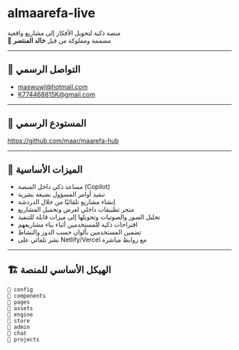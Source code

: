 # almaarefa-live

منصة ذكية لتحويل الأفكار إلى مشاريع واقعية  
📌 مصممة ومملوكة من قبل **خالد المنتصر**

---

## 📧 التواصل الرسمي
- maswuwl@hotmail.com  
- K774468815K@gmail.com

---

## 🔗 المستودع الرسمي
https://github.com/maar/maarefa-hub

---

## 🧠 الميزات الأساسية
- مساعد ذكي داخل المنصة (Copilot)
- تنفيذ أوامر المسؤول بصيغة بشرية
- إنشاء مشاريع تلقائيًا من خلال الدردشة
- متجر تطبيقات داخلي لعرض وتحميل المشاريع
- تحليل الصور والصوتيات وتحويلها إلى ميزات قابلة للتنفيذ
- اقتراحات ذكية للمستخدمين أثناء بناء مشاريعهم
- تضمين المستخدمين بألوان حسب الدور والنشاط
- نشر تلقائي على Netlify/Vercel مع روابط مباشرة

---

## 🏗️ الهيكل الأساسي للمنصة
```plaintext
📁 config
📁 components
📁 pages
📁 assets
📁 engine
📁 store
📁 admin
📁 chat
📁 projects
